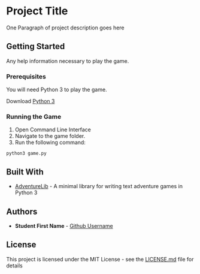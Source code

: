 # Project Title

One Paragraph of project description goes here

## Getting Started

Any help information necessary to play the game.

### Prerequisites

You will need Python 3 to play the game.

Download [Python 3](https://www.python.org/downloads/)

### Running the Game

1.  Open Command Line Interface
1.  Navigate to the game folder.
1.  Run the following command:
```console
python3 game.py
```

## Built With

*   [AdventureLib](https://github.com/lordmauve/adventurelib) - A minimal library for writing text adventure games in Python 3

## Authors

*   **Student First Name** - [Github Username](https://github.com/username)

## License

This project is licensed under the MIT License - see the [LICENSE.md](LICENSE.md) file for details
